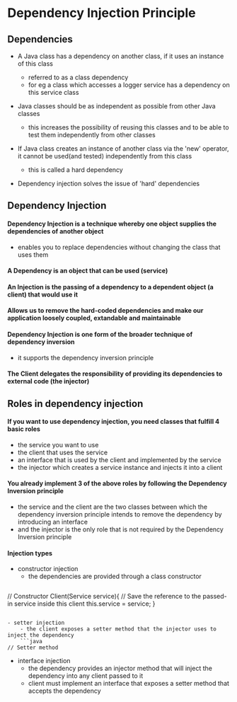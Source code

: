 # Dependency Injection Principle

## Dependencies
- A Java class has a dependency on another class, if it uses an instance of this class
    - referred to as a class dependency
    - for eg a class which accesses a logger service has a dependency on this service class

- Java classes should be as independent as possible from other Java classes
    - this increases the possibility of reusing this classes and to be able to test them independently from other classes
    
- If Java class creates an instance of another class via the 'new' operator, it cannot be used(and tested) independently from this class
    - this is called a hard dependency

- Dependency injection solves the issue of 'hard' dependencies

## Dependency Injection

#### Dependency Injection is a technique whereby one object supplies the dependencies of another object
- enables you to replace dependencies without changing the class that uses them

#### A Dependency is an object that can be used (service)

#### An Injection is the passing of a dependency to a dependent object (a client) that would use it

#### Allows us to remove the hard-coded dependencies and make our application loosely coupled, extandable and maintainable

#### Dependency Injection is one form of the broader technique of dependency inversion
- it supports the dependency inversion principle

#### The Client delegates the responsibility of providing its dependencies to external code (the injector)

## Roles in dependency injection

#### If you want to use dependency injection, you need classes that fulfill 4 basic roles
- the service you want to use
- the client that uses the service
- an interface that is used by the client and implemented by the service
- the injector which creates a service instance and injects it into a client

#### You already implement 3 of the above roles by following the Dependency Inversion principle
- the service and the client are the two classes between which the dependency inversion principle intends to remove the dependency by introducing an interface
- and the injector is the only role that is not required by the Dependency Inversion principle

#### Injection types
- constructor injection
    - the dependencies are provided through a class constructor <br>
    ```java
// Constructor
Client(Service service){
 // Save the reference to the passed-in service inside this client
 this.service = service;
 }  
```

- setter injection
    - the client exposes a setter method that the injector uses to inject the dependency
    ```java
// Setter method

```
    
- interface injection
    - the dependency provides an injector method that will inject the dependency into any client passed to it 
    - client must implement an interface that exposes a setter method that accepts the dependency
    
 

    


    